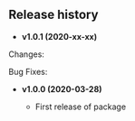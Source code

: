 Release history
---------------
* __v1.0.1 (2020-xx-xx)__

 Changes:

 Bug Fixes:

* __v1.0.0 (2020-03-28)__

  - First release of package
